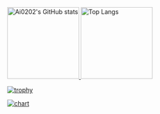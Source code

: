 <a href="https://github.com/anuraghazra/github-readme-stats">
  <img alt="Ai0202's GitHub stats" src="https://github-readme-stats.vercel.app/api?username=Ai0202&count_private=true&show_icons=true&theme=radical" height="165px">
</a>
<a href="https://github.com/anuraghazra/github-readme-stats">
  <img alt="Top Langs" src="https://github-readme-stats.vercel.app/api/top-langs/?username=Ai0202&layout=compact&theme=radical" height="165px">
</a>

[![trophy](https://github-profile-trophy.vercel.app/?username=Ai0202&theme=darkhub)](https://github.com/ryo-ma/github-profile-trophy)

[![chart](https://github-chart.vercel.app/api?user=Ai0202)](https://github.com/rokumura7/github-chart)


